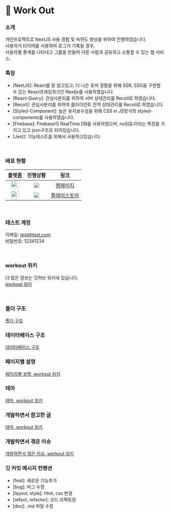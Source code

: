 # 💪 Work Out

### 소개

개인프로젝트로 NextJS 사용 경험 및 숙련도 향상을 위하여 진행하였습니다. <br />
사용자가 타이머를 사용하여 로그가 기록될 경우, <br />
사용자별 통계를 나타내고 그룹을 만들어 다른 사람과 공유하고 소통할 수 있는 웹 서비스. <br />

### 특징

- [NextJS]: React를 잘 알고있고, 더 나은 유저 경험을 위해 SSR, SSG을 구현할 수 있는 React프레임워크인 Nextjs를 사용하였습니다
- [React-Query]: 관심사분리를 위하여 서버 상태관리를 Recoil로 하였습니다.
- [Recoil]: 관심사분리를 위하여 클라이언트 전역 상태관리를 Recoil로 하였습니다.
- [Styled-Component]: 높은 유지보수성을 위해 CSS in JS방식의 styled-components를 사용하였습니다.
- [Firebase]: Firebase의 RealTime DB를 사용하였으며, noSQL이라는 특징을 가지고 있고 json구조로 되어있습니다.
- [Jest]: 기능테스트를 위해서 사용하고있습니다.

<br />

### 배포 현황

|                                                                               플랫폼                                                                                |                              진행상황                               |                                            링크                                             |
| :-----------------------------------------------------------------------------------------------------------------------------------------------------------------: | :-----------------------------------------------------------------: | :-----------------------------------------------------------------------------------------: |
| <img src="https://firebasestorage.googleapis.com/v0/b/workout-21c5f.appspot.com/o/vercel.svg?alt=media&token=011fea83-5bd4-4fcf-b14b-b36f52d94c95" width="25px" />  | <img src="https://img.shields.io/badge/배포중-00b336?style=flat" /> |                       [웹페이지](https://nextjs-workout.vercel.app/)                        |
| <img src="https://firebasestorage.googleapis.com/v0/b/workout-21c5f.appspot.com/o/android.svg?alt=media&token=6387ce48-96be-4010-9ed7-9c71c5c581cd" width="25px" /> | <img src="https://img.shields.io/badge/배포중-00b336?style=flat" /> | [플레이스토어](https://play.google.com/store/apps/details?id=app.vercel.nextjs_workout.twa) |

<br />

### 테스트 계정 

이메일: test@test.com  <br />
비밀번호: 12341234  <br />

<br />

### workout 위키

더 많은 정보는 깃허브 위키에 있습니다. <br />
[workout 위키](https://github.com/sangpyokim/nextjs-workout/wiki) <br />

<br />

### 폴더 구조

[폴더 구조](https://github.com/sangpyokim/nextjs-workout/wiki/%ED%8F%B4%EB%8D%94-%EA%B5%AC%EC%A1%B0)
<br />

### 데이터베이스 구조

[데이터베이스 구조](https://github.com/sangpyokim/nextjs-workout/wiki/%EB%8D%B0%EC%9D%B4%ED%84%B0%EB%B2%A0%EC%9D%B4%EC%8A%A4-%EA%B5%AC%EC%A1%B0)
<br/>

### 페이지별 설명

[페이지별 설명, workout 위키](https://github.com/sangpyokim/nextjs-workout/wiki/Home)
<br/>

### 테마

[테마, workout 위키](https://github.com/sangpyokim/nextjs-workout/wiki/Theme)
<br/>

### 개발하면서 참고한 글

[테마, workout 위키](https://github.com/sangpyokim/nextjs-workout/wiki/%EA%B0%9C%EB%B0%9C%ED%95%98%EB%A9%B4%EC%84%9C-%EC%B0%B8%EA%B3%A0%ED%95%9C-%EA%B8%80)
<br/>

### 개발하면서 겪은 이슈

[개발하면서 겪은 이슈, workout 위키](https://github.com/sangpyokim/nextjs-workout/wiki/%EA%B0%9C%EB%B0%9C%ED%95%98%EB%A9%B4%EC%84%9C-%EA%B2%AA%EC%9D%80-%EC%9D%B4%EC%8A%88)
<br/>

### 깃 커밋 메시지 컨벤션

- [feat]: 새로운 기능추가
- [bug]: 버그 수정
- [layout, style]: html, css 변경
- [refact, refactor]: 코드 리팩토링
- [doc]: .md 파일 수정

<br />
